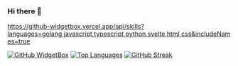 ### Hi there 👋

https://github-widgetbox.vercel.app/api/skills?languages=golang,javascript,typescript,python,svelte,html,css&includeNames=true

[![GitHub WidgetBox](https://github-widgetbox.vercel.app/api/skills?languages=golang,javascript,typescript,python,svelte,html,css&includeNames=true)](https://github-widgetbox.vercel.app/api/skills?languages=golang,javascript,typescript,python,svelte,html,css&includeNames=true)
[![Top Languages](https://readme-stats-private-luis-jones-projects.vercel.app/api/top-langs/?username=luisjones&langs_count=8)](https://readme-stats-private-luis-jones-projects.vercel.app/api/top-langs/?username=luisjones&langs_count=8)
[![GitHub Streak](https://streak-stats.demolab.com?user=luisjones)](https://git.io/streak-stats)

<!--
**luisjones/luisjones** is a ✨ _special_ ✨ repository because its `README.md` (this file) appears on your GitHub profile.

Here are some ideas to get you started:

- 🔭 I’m currently working on ...
- 🌱 I’m currently learning ...
- 👯 I’m looking to collaborate on ...
- 🤔 I’m looking for help with ...
- 💬 Ask me about ...
- 📫 How to reach me: ...
- 😄 Pronouns: ...
- ⚡ Fun fact: ...
-->
